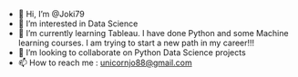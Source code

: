 - 👋 Hi, I’m @Joki79
- 👀 I’m interested in Data Science
- 🌱 I’m currently learning Tableau. I have done Python and some Machine learning courses. I am trying to start a new path in my career!!! 
- 💞️ I’m looking to collaborate on Python Data Science projects
- 📫 How to reach me : unicornjo88@gmail.com

<!---
Joki79/Joki79 is a ✨ special ✨ repository because its `README.md` (this file) appears on your GitHub profile.
You can click the Preview link to take a look at your changes.
--->
